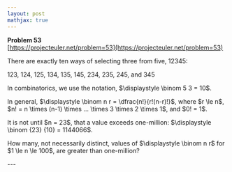 ```yaml
---
layout: post
mathjax: true
---
```

**Problem 53**  
[https://projecteuler.net/problem=53](https://projecteuler.net/problem=53)

<p>There are exactly ten ways of selecting three from five, 12345:</p>
<p class="center">123, 124, 125, 134, 135, 145, 234, 235, 245, and 345</p>
<p>In combinatorics, we use the notation, $\displaystyle \binom 5 3 = 10$.</p>
<p>In general, $\displaystyle \binom n r = \dfrac{n!}{r!(n-r)!}$, where $r \le n$, $n! = n \times (n-1) \times ... \times 3 \times 2 \times 1$, and $0! = 1$.
</p>
<p>It is not until $n = 23$, that a value exceeds one-million: $\displaystyle \binom {23} {10} = 1144066$.</p>
<p>How many, not necessarily distinct, values of $\displaystyle \binom n r$ for $1 \le n \le 100$, are greater than one-million?</p>
---
